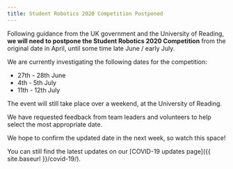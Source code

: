 ```yaml
---
title: Student Robotics 2020 Competition Postponed
---
```


Following guidance from the UK government and the University of Reading, **we will need to postpone the Student Robotics 2020 Competition** from the original date in April, until some time late June / early July.

We are currently investigating the following dates for the competition:

- 27th - 28th June
- 4th - 5th July
- 11th - 12th July

The event will still take place over a weekend, at the University of Reading.

We have requested feedback from team leaders and volunteers to help select the most appropriate date.

We hope to confirm the updated date in the next week, so watch this space!

You can still find the latest updates on our [COVID-19 updates page]({{ site.baseurl }}/covid-19/).
